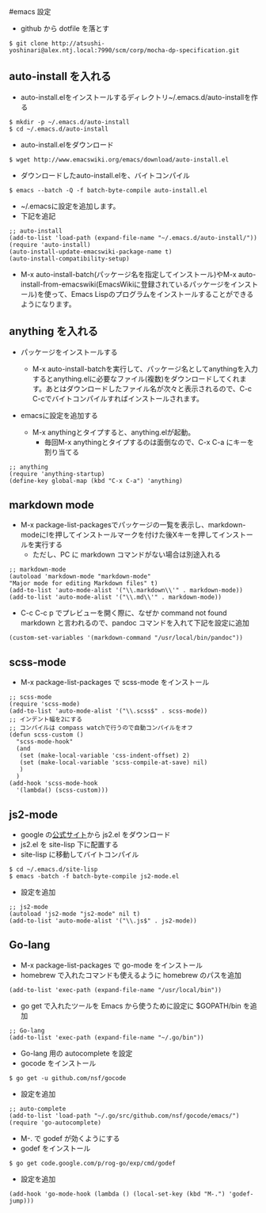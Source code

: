 #emacs 設定

* github から dotfile を落とす

```
$ git clone http://atsushi-yoshinari@alex.ntj.local:7990/scm/corp/mocha-dp-specification.git
```

## auto-install を入れる
* auto-install.elをインストールするディレクトリ~/.emacs.d/auto-installを作る

```
$ mkdir -p ~/.emacs.d/auto-install
$ cd ~/.emacs.d/auto-install
```

* auto-install.elをダウンロード

```
$ wget http://www.emacswiki.org/emacs/download/auto-install.el
```

* ダウンロードしたauto-install.elを、バイトコンパイル

```
$ emacs --batch -Q -f batch-byte-compile auto-install.el
```

*  ~/.emacsに設定を追加します。
  * 下記を追記
 
```
;; auto-install
(add-to-list 'load-path (expand-file-name "~/.emacs.d/auto-install/"))
(require 'auto-install)
(auto-install-update-emacswiki-package-name t)
(auto-install-compatibility-setup)
```

* M-x auto-install-batch(パッケージ名を指定してインストール)やM-x auto-install-from-emacswiki(EmacsWikiに登録されているパッケージをインストール)を使って、Emacs Lispのプログラムをインストールすることができるようになります。


## anything を入れる
* パッケージをインストールする
  * M-x auto-install-batchを実行して、パッケージ名としてanythingを入力するとanything.elに必要なファイル(複数)をダウンロードしてくれます。あとはダウンロードしたファイル名が次々と表示されるので、C-c C-cでバイトコンパイルすればインストールされます。
  

* emacsに設定を追加する
  * M-x anythingとタイプすると、anything.elが起動。
    * 毎回M-x anythingとタイプするのは面倒なので、C-x C-a にキーを割り当てる


```
;; anything
(require 'anything-startup)
(define-key global-map (kbd "C-x C-a") 'anything)
```


## markdown mode
* M-x package-list-packagesでパッケージの一覧を表示し、markdown-modeにIを押してインストールマークを付けた後Xキーを押してインストールを実行する
  * ただし、PC に markdown コマンドがない場合は別途入れる
  
```
;; markdown-mode
(autoload 'markdown-mode "markdown-mode"
"Major mode for editing Markdown files" t)
(add-to-list 'auto-mode-alist '("\\.markdown\\'" . markdown-mode))
(add-to-list 'auto-mode-alist '("\\.md\\'" . markdown-mode))
```
  
* C-c C-c p でプレビューを開く際に、なぜか command not found markdown と言われるので、pandoc コマンドを入れて下記を設定に追加

```
(custom-set-variables '(markdown-command "/usr/local/bin/pandoc"))
```

## scss-mode
* M-x package-list-packages で scss-mode をインストール

```
;; scss-mode
(require 'scss-mode)
(add-to-list 'auto-mode-alist '("\\.scss$" . scss-mode))
;; インデント幅を2にする
;; コンパイルは compass watchで行うので自動コンパイルをオフ
(defun scss-custom ()
  "scss-mode-hook"
  (and
   (set (make-local-variable 'css-indent-offset) 2)
   (set (make-local-variable 'scss-compile-at-save) nil)
   )
  )
(add-hook 'scss-mode-hook
  '(lambda() (scss-custom)))
```

## js2-mode
* google の[公式サイト](https://code.google.com/p/js2-mode/)から js2.el をダウンロード
* js2.el を site-lisp 下に配置する
* site-lisp に移動してバイトコンパイル

```
$ cd ~/.emacs.d/site-lisp
$ emacs -batch -f batch-byte-compile js2-mode.el
```

* 設定を追加

```
;; js2-mode
(autoload 'js2-mode "js2-mode" nil t)
(add-to-list 'auto-mode-alist '("\\.js$" . js2-mode))
```

## Go-lang
* M-x package-list-packages で go-mode をインストール
* homebrew で入れたコマンドも使えるように homebrew のパスを追加

```
(add-to-list 'exec-path (expand-file-name "/usr/local/bin"))
```

* go get で入れたツールを Emacs から使うために設定に $GOPATH/bin を追加

```
;; Go-lang
(add-to-list 'exec-path (expand-file-name "~/.go/bin"))
```

* Go-lang 用の autocomplete を設定
* gocode をインストール
  
```
$ go get -u github.com/nsf/gocode
```

* 設定を追加

```
;; auto-complete
(add-to-list 'load-path "~/.go/src/github.com/nsf/gocode/emacs/")
(require 'go-autocomplete)
```


* M-. で godef が効くようにする
* godef をインストール

```
$ go get code.google.com/p/rog-go/exp/cmd/godef
```

* 設定を追加

```
(add-hook 'go-mode-hook (lambda () (local-set-key (kbd "M-.") 'godef-jump)))
```